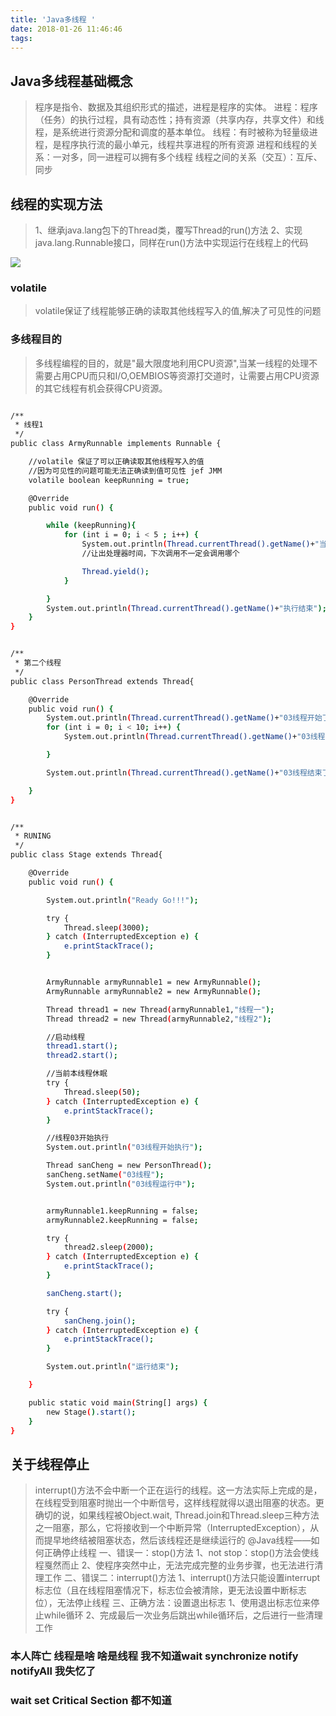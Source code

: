 ```yaml
---
title: 'Java多线程 '
date: 2018-01-26 11:46:46
tags:
---
```

## Java多线程基础概念

> 程序是指令、数据及其组织形式的描述，进程是程序的实体。
进程：程序（任务）的执行过程，具有动态性；持有资源（共享内存，共享文件）和线程，是系统进行资源分配和调度的基本单位。
线程：有时被称为轻量级进程，是程序执行流的最小单元，线程共享进程的所有资源
进程和线程的关系：一对多，同一进程可以拥有多个线程
线程之间的关系（交互）：互斥、同步

<!--more-->

## 线程的实现方法

> 1、继承java.lang包下的Thread类，覆写Thread的run()方法
2、实现java.lang.Runnable接口，同样在run()方法中实现运行在线程上的代码

![](https://vking.top/img/Thread01.jpg)

### volatile

> volatile保证了线程能够正确的读取其他线程写入的值,解决了可见性的问题

### 多线程目的
> 多线程编程的目的，就是"最大限度地利用CPU资源",当某一线程的处理不需要占用CPU而只和I/O,OEMBIOS等资源打交道时，让需要占用CPU资源的其它线程有机会获得CPU资源。

```bash

/**
 * 线程1
 */
public class ArmyRunnable implements Runnable {

    //volatile 保证了可以正确读取其他线程写入的值
    //因为可见性的问题可能无法正确读到值可见性 jef JMM
    volatile boolean keepRunning = true;

    @Override
    public void run() {

        while (keepRunning){
            for (int i = 0; i < 5 ; i++) {
                System.out.println(Thread.currentThread().getName()+"当前执行["+i+"]");
                //让出处理器时间，下次调用不一定会调用哪个

                Thread.yield();
            }

        }
        System.out.println(Thread.currentThread().getName()+"执行结束");
    }
}

```

```bash

/**
 * 第二个线程
 */
public class PersonThread extends Thread{

    @Override
    public void run() {
        System.out.println(Thread.currentThread().getName()+"03线程开始了");
        for (int i = 0; i < 10; i++) {
            System.out.println(Thread.currentThread().getName()+"03线程正在执行");

        }

        System.out.println(Thread.currentThread().getName()+"03线程结束了");

    }
}

```

```bash

/**
 * RUNING
 */
public class Stage extends Thread{

    @Override
    public void run() {

        System.out.println("Ready Go!!!");

        try {
            Thread.sleep(3000);
        } catch (InterruptedException e) {
            e.printStackTrace();
        }


        ArmyRunnable armyRunnable1 = new ArmyRunnable();
        ArmyRunnable armyRunnable2 = new ArmyRunnable();

        Thread thread1 = new Thread(armyRunnable1,"线程一");
        Thread thread2 = new Thread(armyRunnable2,"线程2");

        //启动线程
        thread1.start();
        thread2.start();

        //当前本线程休眠
        try {
            Thread.sleep(50);
        } catch (InterruptedException e) {
            e.printStackTrace();
        }

        //线程03开始执行
        System.out.println("03线程开始执行");

        Thread sanCheng = new PersonThread();
        sanCheng.setName("03线程");
        System.out.println("03线程运行中");


        armyRunnable1.keepRunning = false;
        armyRunnable2.keepRunning = false;

        try {
            thread2.sleep(2000);
        } catch (InterruptedException e) {
            e.printStackTrace();
        }

        sanCheng.start();

        try {
            sanCheng.join();
        } catch (InterruptedException e) {
            e.printStackTrace();
        }

        System.out.println("运行结束");

    }

    public static void main(String[] args) {
        new Stage().start();
    }
}

```

## 关于线程停止

> interrupt()方法不会中断一个正在运行的线程。这一方法实际上完成的是，在线程受到阻塞时抛出一个中断信号，这样线程就得以退出阻塞的状态。更确切的说，如果线程被Object.wait, Thread.join和Thread.sleep三种方法之一阻塞，那么，它将接收到一个中断异常（InterruptedException），从而提早地终结被阻塞状态，然后该线程还是继续运行的
@Java线程——如何正确停止线程
一、错误一：stop()方法
1、not stop：stop()方法会使线程戛然而止
2、使程序突然中止，无法完成完整的业务步骤，也无法进行清理工作
二、错误二：interrupt()方法
1、interrupt()方法只能设置interrupt标志位（且在线程阻塞情况下，标志位会被清除，更无法设置中断标志位），无法停止线程
三、正确方法：设置退出标志 
1、使用退出标志位来停止while循环
2、完成最后一次业务后跳出while循环后，之后进行一些清理工作



### 本人阵亡 线程是啥 啥是线程 我不知道wait synchronize notify notifyAll 我失忆了 
### wait set  Critical Section 都不知道  
